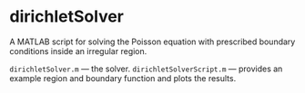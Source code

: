 # dirichletSolver
A MATLAB script for solving the Poisson equation with prescribed boundary conditions inside an irregular region.

`dirichletSolver.m` — the solver.
`dirichletSolverScript.m` — provides an example region and boundary function and plots the results.

